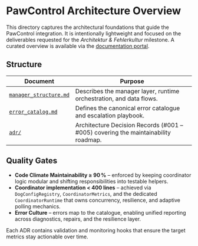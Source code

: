 # PawControl Architecture Overview

This directory captures the architectural foundations that guide the PawControl
integration. It is intentionally lightweight and focused on the deliverables
requested for the *Architektur & Fehlerkultur* milestone. A curated overview is
available via the [documentation portal](../portal/README.md).

## Structure

| Document | Purpose |
| --- | --- |
| [`manager_structure.md`](manager_structure.md) | Describes the manager layer, runtime orchestration, and data flows. |
| [`error_catalog.md`](error_catalog.md) | Defines the canonical error catalogue and escalation playbook. |
| [`adr/`](adr/) | Architecture Decision Records (#001 – #005) covering the maintainability roadmap. |

## Quality Gates

- **Code Climate Maintainability ≥ 90 %** – enforced by keeping coordinator
  logic modular and shifting responsibilities into testable helpers.
- **Coordinator implementation < 400 lines** – achieved via
  `DogConfigRegistry`, `CoordinatorMetrics`, and the dedicated
  `CoordinatorRuntime` that owns concurrency, resilience, and adaptive polling
  mechanics.
- **Error Culture** – errors map to the catalogue, enabling unified reporting
  across diagnostics, repairs, and the resilience layer.

Each ADR contains validation and monitoring hooks that ensure the target
metrics stay actionable over time.
